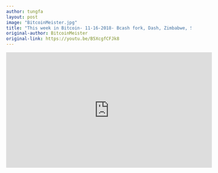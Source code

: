 ```yaml
---
author: tungfa
layout: post
image: "BitcoinMeister.jpg"
title: "This week in Bitcoin- 11-16-2018- Bcash fork, Dash, Zimbabwe, Shark Pool"
original-author: BitcoinMeister
original-link: https://youtu.be/B5XcgfCFJk8
---
```


<iframe width="560" height="315" src="https://www.youtube.com/embed/B5XcgfCFJk8" frameborder="0" allow="accelerometer; autoplay; encrypted-media; gyroscope; picture-in-picture" allowfullscreen></iframe>
